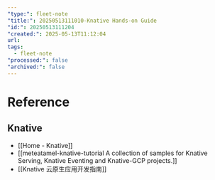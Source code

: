 ```yaml
---
"type:": fleet-note
"title:": 20250513111010-Knative Hands-on Guide
"id:": 20250513111204
"created:": 2025-05-13T11:12:04
url: 
tags:
  - fleet-note
"processed:": false
"archived:": false
---
```



# Reference
## Knative
* [[Home - Knative]]
* [[meteatamel-knative-tutorial A collection of samples for Knative Serving, Knative Eventing and Knative-GCP projects.]]
* [[Knative 云原生应用开发指南]]